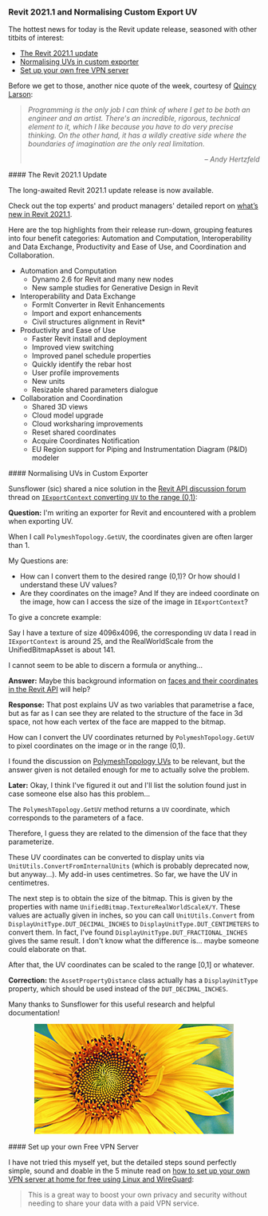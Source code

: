 <head>
<meta http-equiv="Content-Type" content="text/html; charset=utf-8">
<link rel="stylesheet" type="text/css" href="bc.css">
<script src="https://cdn.rawgit.com/google/code-prettify/master/loader/run_prettify.js" type="text/javascript"></script>
</head>

<!---

- Revit 2021.1 is released!

- Re: Revit API: IExportContext converting UV to the range (0,1)
  https://forums.autodesk.com/t5/revit-api-forum/revit-api-iexportcontext-converting-uv-to-the-range-0-1/m-p/9638219
  solution provided

- How to set up your own VPN server at home for free using Linux and WireGuard.
  This is a great way to boost your own privacy and security without needing to share your data with a paid VPN service. (5 minute read): 
  https://www.freecodecamp.org/news/how-to-set-up-a-vpn-server-at-home/

twitter:

 #RevitAPI @AutodeskForge @AutodeskRevit #bim #DynamoBim #ForgeDevCon 

The Revit update release is now available, and some insights on normalising UVs in the custom exporter
&ndash; The Revit 2021.1 update
&ndash; Normalising UVs in custom exporter
&ndash; Set up your own free VPN server...

linkedin:

#bim #DynamoBim #ForgeDevCon #Revit #API #IFC #SDK #AI #VisualStudio #Autodesk #AEC #adsk

the [Revit API discussion forum](http://forums.autodesk.com/t5/revit-api-forum/bd-p/160) thread

<center>
<img src="img/" alt="" title="" width="600"/>
<p style="font-size: 80%; font-style:italic"></p>
</center>

-->

### Revit 2021.1 and Normalising Custom Export UV

The hottest news for today is the Revit update release, seasoned with other titbits of interest:

- [The Revit 2021.1 update](#2)
- [Normalising UVs in custom exporter](#3)
- [Set up your own free VPN server](#4)

Before we get to those, another nice quote of the week, courtesy of [Quincy Larson](https://www.freecodecamp.org/news/author/quincylarson):

<blockquote>
<p><i>Programming is the only job I can think of where I get to be both an engineer and an artist.
There's an incredible, rigorous, technical element to it, which I like because you have to do very precise thinking.
On the other hand, it has a wildly creative side where the boundaries of imagination are the only real limitation.</i></p>
<p style="text-align: right; font-style: italic">&ndash; Andy Hertzfeld</p>
</blockquote>

####<a name="2"></a> The Revit 2021.1 Update

The long-awaited Revit 2021.1 update release is now available.

Check out the top experts' and product managers' detailed report
on [what’s new in Revit 2021.1](https://blogs.autodesk.com/revit/2020/07/22/whats-new-in-revit-2021-1).

Here are the top highlights from their release run-down, grouping features into four benefit categories: Automation and Computation, Interoperability and Data Exchange, Productivity and Ease of Use, and Coordination and Collaboration.

- Automation and Computation
    - Dynamo 2.6 for Revit and many new nodes
    - New sample studies for Generative Design in Revit
- Interoperability and Data Exchange
    - FormIt Converter in Revit Enhancements
    - Import and export enhancements
    - Civil structures alignment in Revit*
- Productivity and Ease of Use
    - Faster Revit install and deployment
    - Improved view switching
    - Improved panel schedule properties
    - Quickly identify the rebar host
    - User profile improvements
    - New units
    - Resizable shared parameters dialogue
- Collaboration and Coordination
    - Shared 3D views
    - Cloud model upgrade
    - Cloud worksharing improvements
    - Reset shared coordinates
    - Acquire Coordinates Notification
    - EU Region support for Piping and Instrumentation Diagram (P&ID) modeler

####<a name="3"></a> Normalising UVs in Custom Exporter

Sunsflower (sic) shared a nice solution in
the [Revit API discussion forum](http://forums.autodesk.com/t5/revit-api-forum/bd-p/160) thread
on [`IExportContext` converting `UV` to the range (0,1)](https://forums.autodesk.com/t5/revit-api-forum/revit-api-iexportcontext-converting-uv-to-the-range-0-1/m-p/9638219):

**Question:** I'm writing an exporter for Revit and encountered with a problem when exporting UV.

When I call `PolymeshTopology.GetUV`, the coordinates given are often larger than 1.

My Questions are:

- How can I convert them to the desired range (0,1)? Or how should I understand these UV values?
- Are they coordinates on the image? And If they are indeed coordinate on the image, how can I access the size of the image in `IExportContext`?

To give a concrete example:

Say I have a texture of size 4096x4096, the corresponding `UV` data I read in `IExportContext` is around 25, and the RealWorldScale from the UnifiedBitmapAsset is about 141.

I cannot seem to be able to discern a formula or anything...

**Answer:** Maybe this background information
on [faces and their coordinates in the Revit API](https://thebuildingcoder.typepad.com/blog/2010/01/faces.html) will
help?

**Response:** That post explains UV as two variables that parametrise a face, but as far as I can see they are related to the structure of the face in 3d space, not how each vertex of the face are mapped to the bitmap.

How can I convert the UV coordinates returned by `PolymeshTopology.GetUV` to pixel coordinates on the image or in the range (0,1).

I found the discussion
on [PolymeshTopology UVs](https://forums.autodesk.com/t5/revit-api-forum/polymeshtopology-uvs/td-p/8641007) to
be relevant, but the answer given is not detailed enough for me to actually solve the problem.

**Later:** Okay, I think I've figured it out and I'll list the solution found just in case someone else also has this problem...

The `PolymeshTopology.GetUV` method returns a `UV` coordinate, which corresponds to the parameters of a face.

Therefore, I guess they are related to the dimension of the face that they parameterize.

These UV coordinates can be converted to display units via `UnitUtils.ConvertFromInternalUnits` (which is probably deprecated now, but anyway...). 
My add-in uses centimetres.
So far, we have the UV in centimetres.

The next step is to obtain the size of the bitmap.
This is given by the properties with name `UnifiedBitmap.TextureRealWorldScaleX/Y`.
These values are actually given in inches, so you can call `UnitUtils.Convert` from  `DisplayUnitType.DUT_DECIMAL_INCHES` to `DisplayUnitType.DUT_CENTIMETERS` to convert them.
In fact, I've found `DisplayUnitType.DUT_FRACTIONAL_INCHES` gives the same result.
I don't know what the difference is... maybe someone could elaborate on that.

After that, the UV coordinates can be scaled to the range [0,1] or whatever.

**Correction:** the `AssetPropertyDistance` class actually has a `DisplayUnitType` property, which should be used instead of the `DUT_DECIMAL_INCHES`.

Many thanks to Sunsflower for this useful research and helpful documentation!

<center>
<img src="img/sunflower.png" alt="Sunflower" title="Sunflower" width="400"/> <!-- 527 -->
</center>

####<a name="4"></a> Set up your own Free VPN Server

I have not tried this myself yet, but the detailed steps sound perfectly simple, sound and doable in the 5 minute read
on [how to set up your own VPN server at home for free using Linux and WireGuard](https://www.freecodecamp.org/news/how-to-set-up-a-vpn-server-at-home):

> This is a great way to boost your own privacy and security without needing to share your data with a paid VPN service. 
  
<pre class="code">
</pre>
